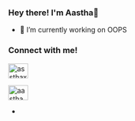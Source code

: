 ### Hey there! I'm Aastha👋

<!--
**aasthacb/aasthacb** is a ✨ _special_ ✨ repository because its `README.md` (this file) appears on your GitHub profile.

Here are some ideas to get you started:
-->
- 🔭 I’m currently working on OOPS
<h3 align="left">Connect with me!</h3>
<p align="left">
<a href="https://instagram.com/assthaxxc" target="blank"><img align="center" src="https://raw.githubusercontent.com/rahuldkjain/github-profile-readme-generator/master/src/images/icons/Social/instagram.svg" alt="assthaxxc" height="30" width="40" /></a>
 
<a href="https://www.linkedin.com/in/aasthach/" target="blank"><img align="center" src="https://github.com/aasthacb/aasthacb/assets/96124871/74ff9a64-96d3-43b4-aaa8-9f951a1ca854" alt="aasthach" height="30" width="40" /></a>
</p>

- 

<!--
- 🌱 I’m currently learning ...
- 👯 I’m looking to collaborate on ...
- 🤔 I’m looking for help with ...
- 💬 Ask me about ...
- 📫 How to reach me: ...
- 😄 Pronouns: ...
- ⚡ Fun fact: ...
-->
